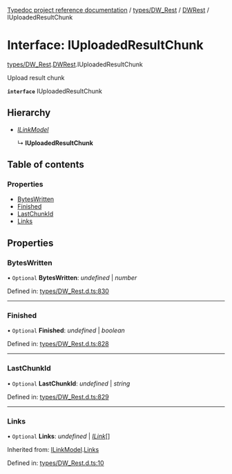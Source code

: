 [Typedoc project reference documentation](../README.md) / [types/DW_Rest](../modules/types_dw_rest.md) / [DWRest](../modules/types_dw_rest.dwrest.md) / IUploadedResultChunk

# Interface: IUploadedResultChunk

[types/DW_Rest](../modules/types_dw_rest.md).[DWRest](../modules/types_dw_rest.dwrest.md).IUploadedResultChunk

Upload result chunk

**`interface`** IUploadedResultChunk

## Hierarchy

* [*ILinkModel*](types_dw_rest.dwrest.ilinkmodel.md)

  ↳ **IUploadedResultChunk**

## Table of contents

### Properties

- [BytesWritten](types_dw_rest.dwrest.iuploadedresultchunk.md#byteswritten)
- [Finished](types_dw_rest.dwrest.iuploadedresultchunk.md#finished)
- [LastChunkId](types_dw_rest.dwrest.iuploadedresultchunk.md#lastchunkid)
- [Links](types_dw_rest.dwrest.iuploadedresultchunk.md#links)

## Properties

### BytesWritten

• `Optional` **BytesWritten**: *undefined* \| *number*

Defined in: [types/DW_Rest.d.ts:830](https://github.com/DocuWare/REST-Sample-TS/blob/6f07cff/src/types/DW_Rest.d.ts#L830)

___

### Finished

• `Optional` **Finished**: *undefined* \| *boolean*

Defined in: [types/DW_Rest.d.ts:828](https://github.com/DocuWare/REST-Sample-TS/blob/6f07cff/src/types/DW_Rest.d.ts#L828)

___

### LastChunkId

• `Optional` **LastChunkId**: *undefined* \| *string*

Defined in: [types/DW_Rest.d.ts:829](https://github.com/DocuWare/REST-Sample-TS/blob/6f07cff/src/types/DW_Rest.d.ts#L829)

___

### Links

• `Optional` **Links**: *undefined* \| [*ILink*](types_dw_rest.dwrest.ilink.md)[]

Inherited from: [ILinkModel](types_dw_rest.dwrest.ilinkmodel.md).[Links](types_dw_rest.dwrest.ilinkmodel.md#links)

Defined in: [types/DW_Rest.d.ts:10](https://github.com/DocuWare/REST-Sample-TS/blob/6f07cff/src/types/DW_Rest.d.ts#L10)
